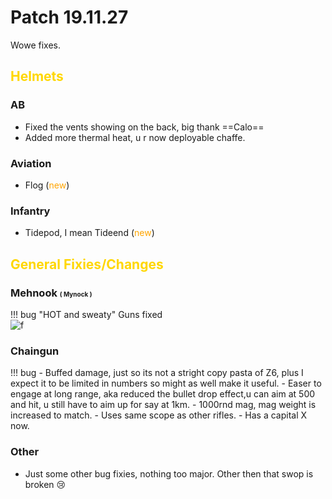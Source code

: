 [ur_idea]: https://cdn.discordapp.com/attachments/407545856653262848/648608627166543875/meme.jpg "ur idea scoob"

# Patch 19.11.27

Wowe fixes.

## <span style="color:gold">Helmets</span> 

### AB

 - Fixed the vents showing on the back, big thank ==Calo==
 - Added more thermal heat, u r now deployable chaffe.

### Aviation
- Flog (<span style="color:orange">new</span>)

### Infantry
- Tidepod, I mean Tideend (<span style="color:orange">new</span>)

## <span style="color:gold">General Fixies/Changes</span>

### Mehnook <font size="1">( Mynock )</font>

!!! bug "HOT and sweaty"
    Guns fixed  
    ![f][ur_idea]

### Chaingun

!!! bug 
    - Buffed damage, just so its not a stright copy pasta of Z6, plus I expect it to be limited in numbers so might as well make it useful.
    - Easer to engage at long range, aka reduced the bullet drop effect,u can aim at 500 and hit, u still have to aim up for say at 1km.
    - 1000rnd mag, mag weight is increased to match.
    - Uses same scope as other rifles.
    - Has a capital X now.

### Other

- Just some other bug fixies, nothing too major. Other then that swop is broken 😢
